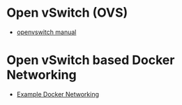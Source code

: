 # Open vSwitch (OVS)
- [openvswitch manual](https://media.readthedocs.org/pdf/openvswitch/stable/openvswitch.pdf)

# Open vSwitch based Docker Networking
- [ Example Docker Networking](https://bryan.wiki/279)
